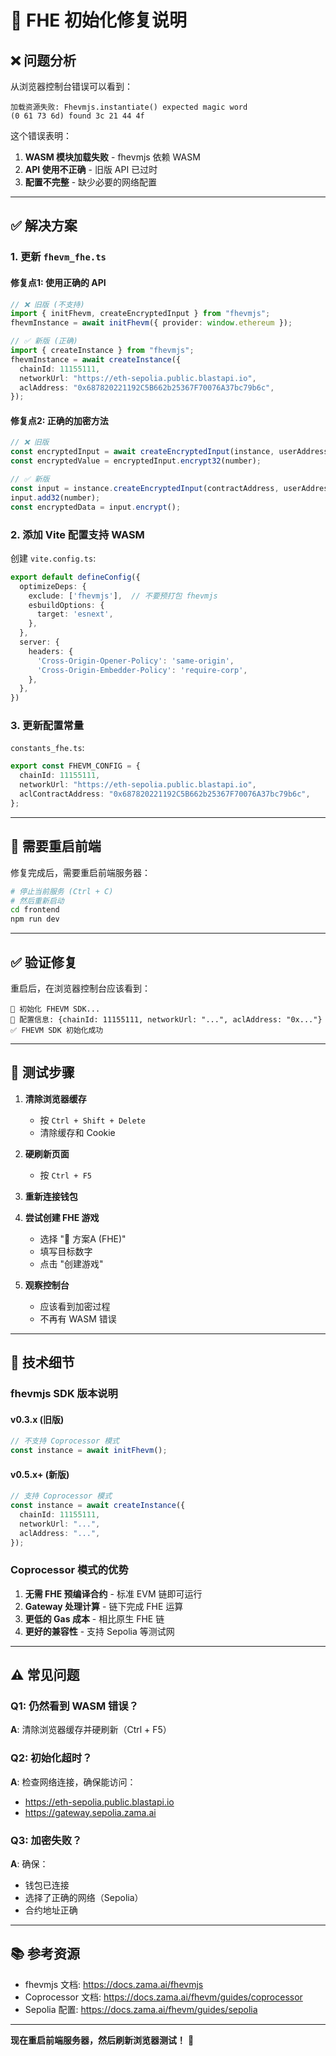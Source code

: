 # 🔧 FHE 初始化修复说明

## ❌ 问题分析

从浏览器控制台错误可以看到：

```
加载资源失败: Fhevmjs.instantiate() expected magic word 
(0 61 73 6d) found 3c 21 44 4f
```

这个错误表明：
1. **WASM 模块加载失败** - fhevmjs 依赖 WASM
2. **API 使用不正确** - 旧版 API 已过时
3. **配置不完整** - 缺少必要的网络配置

---

## ✅ 解决方案

### 1. 更新 `fhevm_fhe.ts`

#### 修复点1: 使用正确的 API
```typescript
// ❌ 旧版 (不支持)
import { initFhevm, createEncryptedInput } from "fhevmjs";
fhevmInstance = await initFhevm({ provider: window.ethereum });

// ✅ 新版 (正确)
import { createInstance } from "fhevmjs";
fhevmInstance = await createInstance({
  chainId: 11155111,
  networkUrl: "https://eth-sepolia.public.blastapi.io",
  aclAddress: "0x687820221192C5B662b25367F70076A37bc79b6c",
});
```

#### 修复点2: 正确的加密方法
```typescript
// ❌ 旧版
const encryptedInput = await createEncryptedInput(instance, userAddress, contractAddress);
const encryptedValue = encryptedInput.encrypt32(number);

// ✅ 新版
const input = instance.createEncryptedInput(contractAddress, userAddress);
input.add32(number);
const encryptedData = input.encrypt();
```

### 2. 添加 Vite 配置支持 WASM

创建 `vite.config.ts`:
```typescript
export default defineConfig({
  optimizeDeps: {
    exclude: ['fhevmjs'],  // 不要预打包 fhevmjs
    esbuildOptions: {
      target: 'esnext',
    },
  },
  server: {
    headers: {
      'Cross-Origin-Opener-Policy': 'same-origin',
      'Cross-Origin-Embedder-Policy': 'require-corp',
    },
  },
})
```

### 3. 更新配置常量

`constants_fhe.ts`:
```typescript
export const FHEVM_CONFIG = {
  chainId: 11155111,
  networkUrl: "https://eth-sepolia.public.blastapi.io",
  aclContractAddress: "0x687820221192C5B662b25367F70076A37bc79b6c",
};
```

---

## 🔄 需要重启前端

修复完成后，需要重启前端服务器：

```bash
# 停止当前服务 (Ctrl + C)
# 然后重新启动
cd frontend
npm run dev
```

---

## ✅ 验证修复

重启后，在浏览器控制台应该看到：

```
🔧 初始化 FHEVM SDK...
📡 配置信息: {chainId: 11155111, networkUrl: "...", aclAddress: "0x..."}
✅ FHEVM SDK 初始化成功
```

---

## 🎯 测试步骤

1. **清除浏览器缓存**
   - 按 `Ctrl + Shift + Delete`
   - 清除缓存和 Cookie

2. **硬刷新页面**
   - 按 `Ctrl + F5`

3. **重新连接钱包**

4. **尝试创建 FHE 游戏**
   - 选择 "🔐 方案A (FHE)"
   - 填写目标数字
   - 点击 "创建游戏"

5. **观察控制台**
   - 应该看到加密过程
   - 不再有 WASM 错误

---

## 📝 技术细节

### fhevmjs SDK 版本说明

#### v0.3.x (旧版)
```typescript
// 不支持 Coprocessor 模式
const instance = await initFhevm();
```

#### v0.5.x+ (新版)
```typescript
// 支持 Coprocessor 模式
const instance = await createInstance({
  chainId: 11155111,
  networkUrl: "...",
  aclAddress: "...",
});
```

### Coprocessor 模式的优势

1. **无需 FHE 预编译合约** - 标准 EVM 链即可运行
2. **Gateway 处理计算** - 链下完成 FHE 运算
3. **更低的 Gas 成本** - 相比原生 FHE 链
4. **更好的兼容性** - 支持 Sepolia 等测试网

---

## ⚠️ 常见问题

### Q1: 仍然看到 WASM 错误？
**A**: 清除浏览器缓存并硬刷新（Ctrl + F5）

### Q2: 初始化超时？
**A**: 检查网络连接，确保能访问：
- https://eth-sepolia.public.blastapi.io
- https://gateway.sepolia.zama.ai

### Q3: 加密失败？
**A**: 确保：
- 钱包已连接
- 选择了正确的网络（Sepolia）
- 合约地址正确

---

## 📚 参考资源

- fhevmjs 文档: https://docs.zama.ai/fhevmjs
- Coprocessor 文档: https://docs.zama.ai/fhevm/guides/coprocessor
- Sepolia 配置: https://docs.zama.ai/fhevm/guides/sepolia

---

**现在重启前端服务器，然后刷新浏览器测试！** 🚀

